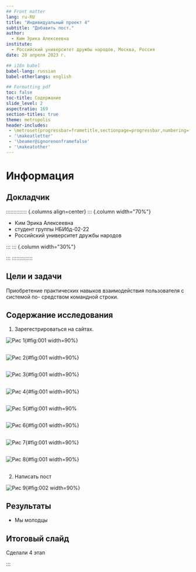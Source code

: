 ```yaml
---
## Front matter
lang: ru-RU
title: "Индивидуальный проект 4"
subtitle: "Добавить пост."
author:
  - Ким Эрика Алексеевна
institute:
  - Российский университет дружбы народов, Москва, Россия
date: 28 апреля 2023 г.

## i18n babel
babel-lang: russian
babel-otherlangs: english

## Formatting pdf
toc: false
toc-title: Содержание
slide_level: 2
aspectratio: 169
section-titles: true
theme: metropolis
header-includes:
 - \metroset{progressbar=frametitle,sectionpage=progressbar,numbering=fraction}
 - '\makeatletter'
 - '\beamer@ignorenonframefalse'
 - '\makeatother'
---
```


# Информация

## Докладчик

:::::::::::::: {.columns align=center}
::: {.column width="70%"}

  * Ким Эрика Алексеевна
  * студент группы НБИбд-02-22
  * Российский университет дружбы народов
  
:::
::: {.column width="30%"}


:::
::::::::::::::

## Цели и задачи

Приобретение практических навыков взаимодействия пользователя с системой по-
средством командной строки.

## Содержание исследования

1. Зарегестрироваться на сайтах. 

![Рис 1](image/1.png){#fig:001 width=90%}

##

![Рис 2](image/2.png){#fig:001 width=90%}

##

![Рис 3](image/3.png){#fig:001 width=90%}

##

![Рис 4](image/4.png){#fig:001 width=90%}

##

![Рис 5](image/5.png){#fig:001 width=90%

##

![Рис 6](image/6.png){#fig:001 width=90%}

##

![Рис 7](image/7.png){#fig:001 width=90%}

##

![Рис 8](image/8.png){#fig:001 width=90%}

##

2. Написать пост

![Рис 9](image/9.png){#fig:002 width=90%}

## Результаты

- Мы молодцы

## Итоговый слайд

Сделали 4 этап

:::
